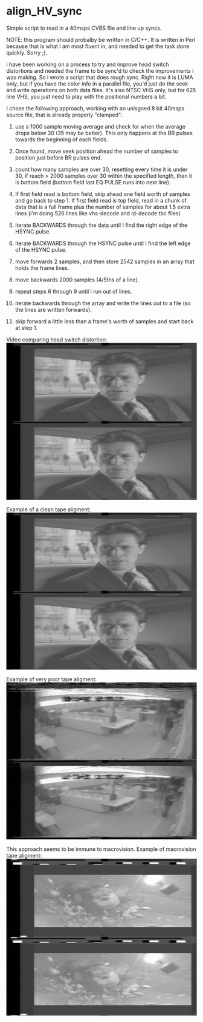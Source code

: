 # align_HV_sync
Simple script to read in a 40msps CVBS flie and line up syncs.

NOTE: this program should probalby be written in C/C++.  It is written in Perl because that is what i am most fluent in, and needed to get the task done quickly. Sorry ;).

i have been working on a process to try and improve head switch distortions and needed the frame to be sync'd to check the improvements i was making.  So i wrote a script that does rough sync. Right now it is LUMA only, but if you have the color info in a parallel file, you'd just do the seek and write operations on both data files. It's also NTSC VHS only, but for 625 line VHS, you just need to play with the positional numbers a bit. 

I chose the following approach, working with an unisgned 8 bit 40msps source file, that is already properly "clamped":

1. use a 1000 sample moving average and check for when the average drops below 30 (35 may be better). This only happens at the BR pulses towards the beginning of each fields. 

2. Once found, move seek position ahead the number of samples to position just before BR pulses end.

3. count how many samples are over 30, resetting every time it is under 30, if reach > 2000 samples over 30 within the specified length, then it is bottom field (bottom field last EQ PULSE runs into next line).

4. If first field read is bottom field, skip ahead one field worth of samples and go back to step 1. If first field read is top field, read in a chunk of data that is a full frame plus the number of samples for about 1.5 extra lines (i'm doing 526 lines like vhs-decode and ld-decode tbc files)

6. iterate BACKWARDS through the data until I find the right edge of the HSYNC pulse.

7. iterate BACKWARDS through the HSYNC pulse until I find the left edge of the HSYNC pulse.

8.  move forwards 2 samples, and then store 2542 samples in an array that holds the frame lines.

9.  move backwards 2000 samples (4/5ths of a line).

10. repeat steps 6 through 9 until i run out of lines.

11. iterate backwards through the array and write the lines out to a file (so the lines are written forwards).

12. skip forward a little less than a frame's worth of samples and start back at step 1.

Video comparing head switch distortion:
[![Watch the video](https://raw.githubusercontent.com/tandersn/GNRC-Flowgraphs/main/z_images/aligned_out_3.png)](https://www.youtube.com/watch?v=UTNsJvXHMl8)

Example of a clean tape aligment:
![pic1](https://raw.githubusercontent.com/tandersn/GNRC-Flowgraphs/main/z_images/aligned_out_3.png)

Example of very poor tape aligment:
![pic1](https://raw.githubusercontent.com/tandersn/GNRC-Flowgraphs/main/z_images/aligned_out_20.png)

This approach seems to be immune to macrovision. Example of macrovision tape aligment:
![pic1](https://raw.githubusercontent.com/tandersn/GNRC-Flowgraphs/main/z_images/aligned_out_69.png)



